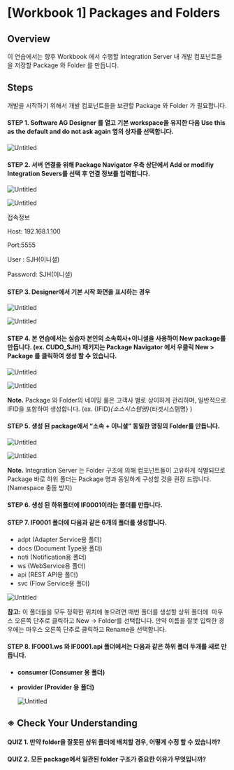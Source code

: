 # [Workbook 1] Packages and Folders

## Overview

이 연습에서는 향후 Workbook 에서 수행할 Integration Server 내 개발 컴포넌트들을 저장할 Package 와 Folder 를 만듭니다.

 

## Steps


개발을 시작하기 위해서 개발 컴포넌트들을 보관할 Package 와 Folder 가 필요합니다.

#### STEP 1. Software AG Designer 를 열고 기본 workspace을 유지한 다음 Use this as the default and do not ask again 옆의 상자를 선택합니다.

![Untitled](%5BWorkbook%201%5D%20Packages%20and%20Folders%2056c093055c3c4316823cf3b81439a900/Untitled.png)

#### STEP 2. 서버 연결을 위해 Package Navigator 우측 상단에서 Add or modifiy Integration Severs를 선택 후 연결 정보를 입력합니다. 

![Untitled](%5BWorkbook%201%5D%20Packages%20and%20Folders%2056c093055c3c4316823cf3b81439a900/167b22ea-9c09-4378-bb90-dc947074fcd2.png)

![Untitled](%5BWorkbook%201%5D%20Packages%20and%20Folders%2056c093055c3c4316823cf3b81439a900/Untitled%201.png)

접속정보 
 
 Host: 192.168.1.100
 
 Port:5555
 
 User : SJH(이니셜)
 
 Password: SJH(이니셜)

#### STEP 3. Designer에서 기본 시작 화면을 표시하는 경우

![Untitled](%5BWorkbook%201%5D%20Packages%20and%20Folders%2056c093055c3c4316823cf3b81439a900/Untitled%202.png)

![Untitled](%5BWorkbook%201%5D%20Packages%20and%20Folders%2056c093055c3c4316823cf3b81439a900/Untitled%203.png)

#### STEP 4. 본 연습에서는 실습자 본인의 소속회사+이니셜을 사용하여 New package를 만듭니다. (ex. CUDO_SJH) 패키지는 Package Navigator 에서 우클릭 New > Package 를 클릭하여 생성 할 수 있습니다.

![Untitled](%5BWorkbook%201%5D%20Packages%20and%20Folders%2056c093055c3c4316823cf3b81439a900/Untitled%204.png)

![Untitled](%5BWorkbook%201%5D%20Packages%20and%20Folders%2056c093055c3c4316823cf3b81439a900/Untitled%205.png)

**Note.** Package 와 Folder의 네이밍 룰은 고객사 별로 상이하게 관리하며, 일반적으로 IFID을 포함하여 생성합니다. (ex. {IFID)_{소스시스템명}_{타겟시스템명} )   

#### STEP 5. 생성 된 package에서 “소속 + 이니셜” 동일한 명칭의 Folder를 만듭니다.

![Untitled](%5BWorkbook%201%5D%20Packages%20and%20Folders%2056c093055c3c4316823cf3b81439a900/Untitled%206.png)

![Untitled](%5BWorkbook%201%5D%20Packages%20and%20Folders%2056c093055c3c4316823cf3b81439a900/Untitled%207.png)

**Note.** Integration Server 는 Folder 구조에 의해 컴포넌트들이 고유하게 식별되므로 Package 바로 하위 폴더는 Package 명과 동일하게 구성할 것을 권장 드립니다. (Namespace 충돌 방지)

#### STEP 6. 생성 된 하위폴더에 IF0001이라는 폴더를 만듭니다.

#### STEP 7. IF0001 폴더에 다음과 같은 6개의 폴더를 생성합니다.
 - adpt (Adapter Service용 폴더)
 - docs (Document Type용 폴더)
 - noti (Notification용 폴더)
 - ws (WebService용 폴더)
 - api (REST API용 폴더)
 - svc (Flow Service용 폴더)

![Untitled](%5BWorkbook%201%5D%20Packages%20and%20Folders%2056c093055c3c4316823cf3b81439a900/Untitled%208.png)

**참고:** 이 폴더들을 모두 정확한 위치에 놓으려면 매번 폴더를 생성할 상위 폴더에  마우스 오른쪽 단추로 클릭하고 New -> Folder를 선택합니다. 만약 이름을 잘못 입력한 경우에는 마우스 오른쪽 단추로 클릭하고 Rename을 선택합니다.

#### STEP 8. IF0001.ws 와 IF0001.api 폴더에서는 다음과 같은 하위 폴더 두개를 새로 만듭니다.
 - **consumer (Consumer 용** **폴더)**
 - **provider (Provider 용** **폴더)**

   ![Untitled](%5BWorkbook%201%5D%20Packages%20and%20Folders%2056c093055c3c4316823cf3b81439a900/Untitled%209.png)

   
## ※ Check Your Understanding

#### QUIZ 1. 만약 folder을 잘못된 상위 폴더에 배치할 경우, 어떻게 수정 할 수 있습니까?

#### QUIZ 2. 모든 package에서 일관된 folder 구조가 중요한 이유가 무엇입니까?
